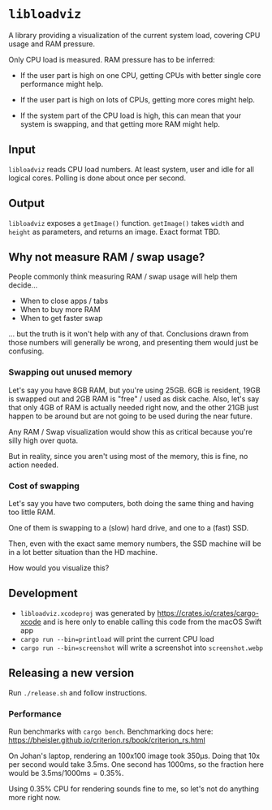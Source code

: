 # `libloadviz`

A library providing a visualization of the current system load, covering CPU
usage and RAM pressure.

Only CPU load is measured. RAM pressure has to be inferred:

- If the user part is high on one CPU, getting CPUs with better single core
  performance might help.

- If the user part is high on lots of CPUs, getting more cores might help.

- If the system part of the CPU load is high, this can mean that your system is
  swapping, and that getting more RAM might help.

## Input

`libloadviz` reads CPU load numbers. At least system, user and idle for all
logical cores. Polling is done about once per second.

## Output

`libloadviz` exposes a `getImage()` function. `getImage()` takes `width` and
`height` as parameters, and returns an image. Exact format TBD.

## Why not measure RAM / swap usage?

People commonly think measuring RAM / swap usage will help them decide...

- When to close apps / tabs
- When to buy more RAM
- When to get faster swap

... but the truth is it won't help with any of that. Conclusions drawn from
those numbers will generally be wrong, and presenting them would just be
confusing.

### Swapping out unused memory

Let's say you have 8GB RAM, but you're using 25GB. 6GB is resident, 19GB is
swapped out and 2GB RAM is "free" / used as disk cache. Also, let's say that
only 4GB of RAM is actually needed right now, and the other 21GB just happen to
be around but are not going to be used during the near future.

Any RAM / Swap visualization would show this as critical because you're silly
high over quota.

But in reality, since you aren't using most of the memory, this is fine, no
action needed.

### Cost of swapping

Let's say you have two computers, both doing the same thing and having too little RAM.

One of them is swapping to a (slow) hard drive, and one to a (fast) SSD.

Then, even with the exact same memory numbers, the SSD machine will be in a lot
better situation than the HD machine.

How would you visualize this?

## Development

- `libloadviz.xcodeproj` was generated by <https://crates.io/crates/cargo-xcode>
  and is here only to enable calling this code from the macOS Swift app
- `cargo run --bin=printload` will print the current CPU load
- `cargo run --bin=screenshot` will write a screenshot into `screenshot.webp`

## Releasing a new version

Run `./release.sh` and follow instructions.

### Performance

Run benchmarks with `cargo bench`. Benchmarking docs here:
<https://bheisler.github.io/criterion.rs/book/criterion_rs.html>

On Johan's laptop, rendering an 100x100 image took 350µs. Doing that 10x per
second would take 3.5ms. One second has 1000ms, so the fraction here would be
$3.5\mathrm{ms} / 1000\mathrm{ms} = 0.35\%$.

Using 0.35% CPU for rendering sounds fine to me, so let's not do anything more
right now.
